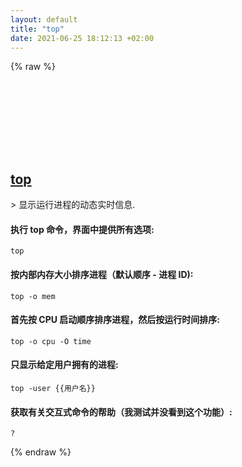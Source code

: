 ```yaml
---
layout: default
title: "top"
date: 2021-06-25 18:12:13 +02:00
---
```

{% raw %}
<h2 id="top">
  <a href="/zh/osx/top.html">top</a> <a href="#top"><svg class="icon">
    <use href="/assets/images/unicode_sprite.svg#link" />
  </svg></a>
</h2>
> 显示运行进程的动态实时信息.

#### 执行 top 命令，界面中提供所有选项:
```shell
top
```
#### 按内部内存大小排序进程（默认顺序 - 进程 ID):
```shell
top -o mem
```
#### 首先按 CPU 启动顺序排序进程，然后按运行时间排序:
```shell
top -o cpu -O time
```
#### 只显示给定用户拥有的进程:
```shell
top -user {{用户名}}
```
#### 获取有关交互式命令的帮助（我测试并没看到这个功能）:
```shell
?
```
{% endraw %}